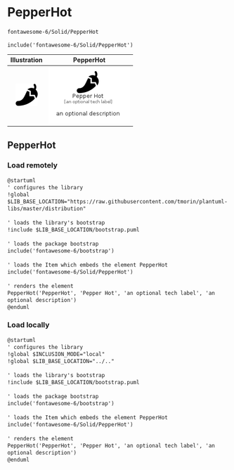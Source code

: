 # PepperHot


```text
fontawesome-6/Solid/PepperHot
```

```text
include('fontawesome-6/Solid/PepperHot')
```



| Illustration | PepperHot |
| :---: | :---: |
| ![illustration for Illustration](../../fontawesome-6/Solid/PepperHot.png) | ![illustration for PepperHot](../../fontawesome-6/Solid/PepperHot.Local.png) |




## PepperHot

### Load remotely
```plantuml
@startuml
' configures the library
!global $LIB_BASE_LOCATION="https://raw.githubusercontent.com/tmorin/plantuml-libs/master/distribution"

' loads the library's bootstrap
!include $LIB_BASE_LOCATION/bootstrap.puml

' loads the package bootstrap
include('fontawesome-6/bootstrap')

' loads the Item which embeds the element PepperHot
include('fontawesome-6/Solid/PepperHot')

' renders the element
PepperHot('PepperHot', 'Pepper Hot', 'an optional tech label', 'an optional description')
@enduml
```

### Load locally
```plantuml
@startuml
' configures the library
!global $INCLUSION_MODE="local"
!global $LIB_BASE_LOCATION="../.."

' loads the library's bootstrap
!include $LIB_BASE_LOCATION/bootstrap.puml

' loads the package bootstrap
include('fontawesome-6/bootstrap')

' loads the Item which embeds the element PepperHot
include('fontawesome-6/Solid/PepperHot')

' renders the element
PepperHot('PepperHot', 'Pepper Hot', 'an optional tech label', 'an optional description')
@enduml
```

